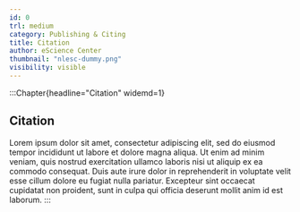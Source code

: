 ```yaml
---
id: 0
trl: medium
category: Publishing & Citing
title: Citation
author: eScience Center
thumbnail: "nlesc-dummy.png"
visibility: visible
---
```


:::Chapter{headline="Citation" widemd=1}
## Citation

Lorem ipsum dolor sit amet, consectetur adipiscing elit, sed do eiusmod tempor incididunt ut labore et dolore magna aliqua. Ut enim ad minim veniam, quis nostrud exercitation ullamco laboris nisi ut aliquip ex ea commodo consequat. Duis aute irure dolor in reprehenderit in voluptate velit esse cillum dolore eu fugiat nulla pariatur. Excepteur sint occaecat cupidatat non proident, sunt in culpa qui officia deserunt mollit anim id est laborum.
:::

